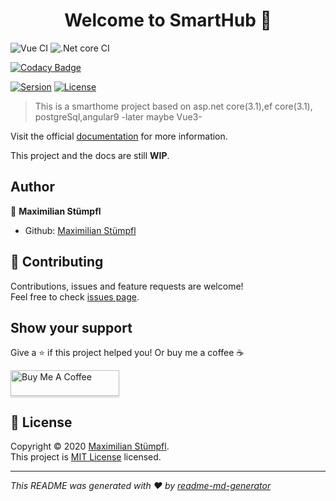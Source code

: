 <h1 align="center">Welcome to SmartHub 👋</h1>

![Vue CI](https://github.com/SmartHub-Io/SmartHub/workflows/Vue%20CI/badge.svg)
![.Net core CI](https://github.com/SmartHub-Io/SmartHub/workflows/.Net%20core%20CI/badge.svg)

[![Codacy Badge](https://app.codacy.com/project/badge/Grade/18e1a3445e9b4152ade6be916f8bae0c)](https://www.codacy.com/gh/SmartHub-Io/SmartHub?utm_source=github.com&amp;utm_medium=referral&amp;utm_content=SmartHub-Io/SmartHub&amp;utm_campaign=Badge_Grade)

[![Sersion](https://img.shields.io/badge/version-0.0.2-blue.svg?cacheSeconds=2592000)](https://github.com/SmartHub-Io/SmartHub/releases)
[![License](https://img.shields.io/badge/License-MIT%20License-yellow)](https://github.com/SmartHub-Io/SmartHub/blob/master/LICENSE)



> This is a smarthome project based on asp.net core(3.1),ef core(3.1), postgreSql,angular9 -later maybe Vue3-

Visit the official [documentation](https://smarthub-io.github.io/SmartHub-Docs/) for more information.

This project and the docs are still __WIP__.
## Author

👤 **Maximilian Stümpfl**

* Github: [Maximilian Stümpfl](https://github.com/lTimeless)

## 🤝 Contributing

Contributions, issues and feature requests are welcome!<br />Feel free to check [issues page](https://github.com/SmartHub-Io/SmartHub/issues). 

## Show your support

Give a ⭐️ if this project helped you!
Or buy me a coffee ☕

<a href="https://www.buymeacoffee.com/maxStuempfl" target="_blank"><img src="https://www.buymeacoffee.com/assets/img/custom_images/orange_img.png" alt="Buy Me A Coffee" style="height: 41px !important;width: 174px !important;box-shadow: 0px 3px 2px 0px rgba(190, 190, 190, 0.5) !important;-webkit-box-shadow: 0px 3px 2px 0px rgba(190, 190, 190, 0.5) !important;" ></a>

## 📝 License

Copyright © 2020 [Maximilian Stümpfl](https://github.com/lTimeless).<br />
This project is [MIT License](https://github.com/SmartHub-Io/SmartHub/blob/master/LICENSE) licensed.

***
_This README was generated with ❤️ by [readme-md-generator](https://github.com/kefranabg/readme-md-generator)_
